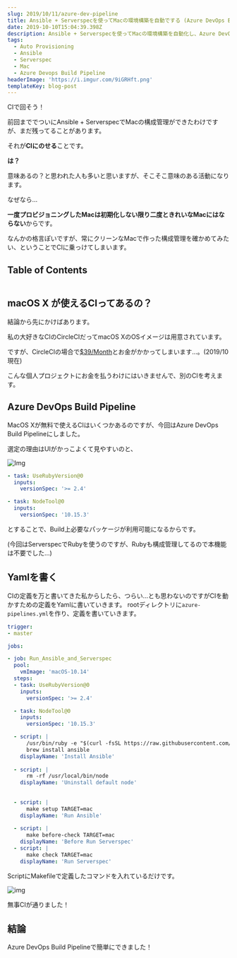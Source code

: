 ```yaml
---
slug: 2019/10/11/azure-dev-pipeline
title: Ansible + Serverspecを使ってMacの環境構築を自動でする (Azure DevOps Build Pipeline編)
date: 2019-10-10T15:04:39.398Z
description: Ansible + Serverspecを使ってMacの環境構築を自動化し、Azure DevOps Build PipelineでCIを回します。
tags:
  - Auto Provisioning
  - Ansible
  - Serverspec
  - Mac
  - Azure Devops Build Pipeline
headerImage: 'https://i.imgur.com/9iGRHft.png'
templateKey: blog-post
---
```

CIで回そう！

前回まででついにAnsible + ServerspecでMacの構成管理ができたわけですが、まだ残ってることがあります。

それが**CIにのせる**ことです。

**は？**

意味あるの？と思われた人も多いと思いますが、そこそこ意味のある活動になります。

なぜなら…

**一度プロビジョニングしたMacは初期化しない限り二度ときれいなMacにはならない**からです。

なんかの格言ぽいですが、常にクリーンなMacで作った構成管理を確かめてみたい、ということでCIに乗っけてしまいます。

## Table of Contents

```toc

```

## macOS X が使えるCIってあるの？

結論から先にかけばあります。

私の大好きなCIのCircleCIだってmacOS XのOSイメージは用意されています。

ですが、CircleCIの場合で[$39/Month](https://circleci.jp/pricing/#build-os-x)とお金がかかってしまいます…。(2019/10現在)

こんな個人プロジェクトにお金を払うわけにはいきませんで、別のCIを考えます。

## Azure DevOps Build Pipeline

MacOS Xが無料で使えるCIはいくつかあるのですが、今回はAzure DevOps Build Pipelineにしました。

選定の理由はUIがかっこよくて見やすいのと、

![Img](https://i.imgur.com/5ckVCUf.png)

```yaml
- task: UseRubyVersion@0
  inputs:
    versionSpec: '>= 2.4'

- task: NodeTool@0 
  inputs:
    versionSpec: '10.15.3'
```

とすることで、Build上必要なパッケージが利用可能になるからです。

(今回はServerspecでRubyを使うのですが、Rubyも構成管理してるので本機能は不要でした…)

## Yamlを書く

CIの定義を万と書いてきた私からしたら、つらい…とも思わないのですがCIを動かすための定義をYamlに書いていきます。
rootディレクトリに`azure-pipelines.yml`を作り、定義を書いていきます。

```yaml
trigger:
- master

jobs:

- job: Run_Ansible_and_Serverspec
  pool:
    vmImage: 'macOS-10.14'
  steps:
  - task: UseRubyVersion@0
    inputs:
      versionSpec: '>= 2.4'

  - task: NodeTool@0 
    inputs:
      versionSpec: '10.15.3'

  - script: |
      /usr/bin/ruby -e "$(curl -fsSL https://raw.githubusercontent.com/Homebrew/install/master/install)"
      brew install ansible
    displayName: 'Install Ansible'
    
  - script: |
      rm -rf /usr/local/bin/node
    displayName: 'Uninstall default node'
    
    
  - script: |
      make setup TARGET=mac
    displayName: 'Run Ansible'
    
  - script: |
      make before-check TARGET=mac
    displayName: 'Before Run Serverspec'
  - script: |
      make check TARGET=mac
    displayName: 'Run Serverspec'
```

ScriptにMakefileで定義したコマンドを入れているだけです。

![img](https://i.imgur.com/ZpMjdsY.png)

無事CIが通りました！

## 結論

Azure DevOps Build Pipelineで簡単にできました！
